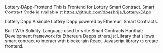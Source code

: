 Lottery-DApp-Frontend
This is Frontend for Lottery Smart Contract. Smart Contract Code is available at https://github.com/dpeshrijal/Lottery-DApp

Lottery Dapp
A simple Lottery Dapp powered by Ethereum Smart Contracts. 

Built With
Solidity: Language used to write Smart Contracts
Hardhat: Development framework for Ethereum Dapps
ethers.js: Library that allows smart contract to interact with blockchain
React: Javascript library to create frontend.

